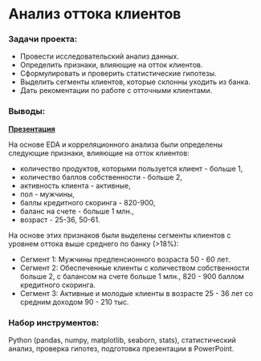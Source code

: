 # Анализ оттока клиентов

### Задачи проекта: 
- Провести исследовательский анализ данных.
- Определить признаки, влияющие на отток клиентов.
- Сформулировать и проверить статистические гипотезы.
- Выделить сегменты клиентов, которые склонны уходить из банка.
- Дать рекоментации по работе с отточными клиентами.

### Выводы:
[**Презентация**](https://disk.yandex.ru/i/dKQmCP2rIya7sQ) 

На основе EDA и корреляционного анализа были определены следующие признаки, влияющие на отток клиентов:
- количество продуктов, которыми пользуется клиент - больше 1,
- количество баллов собственности - больше 2,
- активность клиента - активные,
- пол - мужчины,
- баллы кредитного скоринга - 820-900,
- баланс на счете - больше 1 млн.,
- возраст - 25-36, 50-61.

На основе этих признаков были выделены сегменты клиентов с уровнем оттока выше среднего по банку (>18%):
- Сегмент 1: Мужчины предпенсионного возраста 50 - 60 лет.
- Сегмент 2: Обеспеченные клиенты с количеством собственности больше 2, с балансом на счете больше 1 млн., 820 - 900 баллом кредитного скоринга.
- Сегмент 3: Активные и молодые клиенты  в возрасте 25 - 36 лет со средним доходом 90 - 210 тыс.

### Набор инструментов:
Python (pandas, numpy, matplotlib, seaborn, stats), статистический анализ, проверка гипотез, подготовка презентации в PowerPoint.
